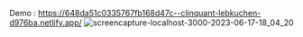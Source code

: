 Demo : https://648da51c0335767fb168d47c--clinquant-lebkuchen-d976ba.netlify.app/ 
![screencapture-localhost-3000-2023-06-17-18_04_20](https://github.com/Shubham9813/Educal-Online-Courses/assets/67497228/85282c81-9851-4cb5-8c6b-65053c582fa5)
